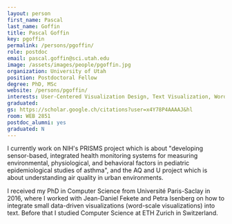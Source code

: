 ```yaml
---
layout: person
first_name: Pascal
last_name: Goffin
title: Pascal Goffin
key: pgoffin
permalink: /persons/pgoffin/
role: postdoc
email: pascal.goffin@sci.utah.edu
image: /assets/images/people/pgoffin.jpg
organization: University of Utah
position: Postdoctoral Fellow
degree: PhD, MSc
website: /persons/pgoffin/
interests: User-Centered Visualization Design, Text Visualization, Word-Scale Visualization, Visualization Tools
graduated:
gs: https://scholar.google.ch/citations?user=x4Y78P4AAAAJ&hl
room: WEB 2851
postdoc_alumni: yes
graduated: N
---
```


I currently work on NIH's PRISMS project which is about "developing sensor-based, integrated health monitoring systems for measuring environmental, physiological, and behavioral factors in pediatric epidemiological studies of asthma", and the AQ and U project which is about understanding air quality in urban environments.

I received my PhD in Computer Science from Université Paris-Saclay in 2016, where I worked with Jean-Daniel Fekete and Petra Isenberg on how to integrate small data-driven visualizations (word-scale visualizations) into text. Before that I studied Computer Science at ETH Zurich in Switzerland.